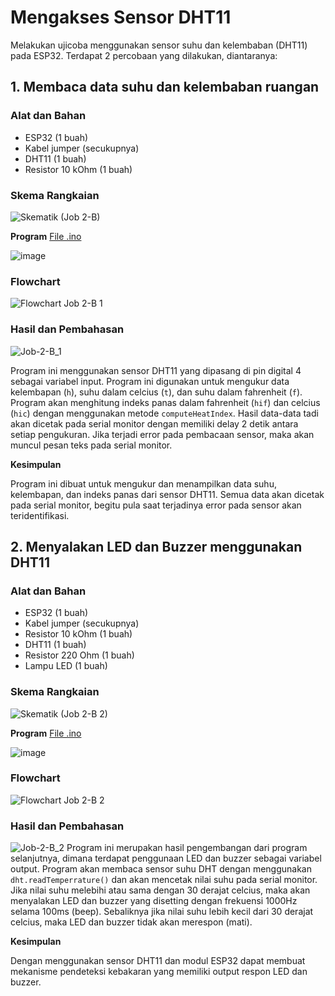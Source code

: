 # Mengakses Sensor DHT11
Melakukan ujicoba menggunakan sensor suhu dan kelembaban (DHT11) pada ESP32. Terdapat 2 percobaan yang dilakukan, diantaranya:

## 1. Membaca data suhu dan kelembaban ruangan

### Alat dan Bahan
- ESP32 (1 buah)
- Kabel jumper (secukupnya)
- DHT11 (1 buah)
- Resistor 10 kOhm (1 buah)

### Skema Rangkaian

![Skematik (Job 2-B)](https://github.com/Yulio-Pradyatama/Jobsheet_Embedded/assets/153850000/4a20267c-cff4-4b0c-a5f2-55d833f123a2)

**Program** <a href="https://github.com/cakjung/Jobsheet-Embedded/blob/main/Jobsheet%202/B%20(DHT)/Job%202-B_1/DHT/DHT.ino"> File .ino </a>

![image](https://github.com/cakjung/Jobsheet-Embedded/assets/128274951/c5d9111e-5124-40b5-bc62-d842e82be43c)

### Flowchart

![Flowchart Job 2-B 1](https://github.com/Yulio-Pradyatama/Jobsheet_Embedded/assets/153850000/c238194e-8f7b-487b-9608-e0a9a0ea037c)

### Hasil dan Pembahasan

![Job-2-B_1](https://github.com/Yulio-Pradyatama/Jobsheet_Embedded/assets/153850000/0ffedd7d-f2c3-4748-b388-bdfc541708e9)

Program ini menggunakan sensor DHT11 yang dipasang di pin digital 4 sebagai variabel input. Program ini digunakan untuk mengukur data kelembapan (`h`), suhu dalam celcius (`t`), dan suhu dalam fahrenheit (`f`). Program akan menghitung indeks panas dalam fahrenheit (`hif`) dan celcius (`hic`) dengan menggunakan metode `computeHeatIndex`. Hasil data-data tadi akan dicetak pada serial monitor dengan memiliki delay 2 detik antara setiap pengukuran. Jika terjadi error pada pembacaan sensor, maka akan muncul pesan teks pada serial monitor.

**Kesimpulan**

Program ini dibuat untuk mengukur dan menampilkan data suhu, kelembapan, dan indeks panas dari sensor DHT11. Semua data akan dicetak pada serial monitor, begitu pula saat terjadinya error pada sensor akan teridentifikasi.

## 2. Menyalakan LED dan Buzzer menggunakan DHT11

### Alat dan Bahan
- ESP32 (1 buah)
- Kabel jumper (secukupnya)
- Resistor 10 kOhm (1 buah)
- DHT11 (1 buah)
- Resistor 220 Ohm (1 buah)
- Lampu LED (1 buah)

### Skema Rangkaian

![Skematik (Job 2-B 2)](https://github.com/Yulio-Pradyatama/Jobsheet_Embedded/assets/153850000/7d3d66fe-b4a6-48c0-a68b-9a5acb5c6a54)

**Program** <a href="https://github.com/cakjung/Jobsheet-Embedded/blob/main/Jobsheet%202/B%20(DHT)/Job%202-B_2/DHT_BUZZER/DHT_BUZZER.ino"> File .ino </a>

![image](https://github.com/cakjung/Jobsheet-Embedded/assets/128274951/0e6b95c1-9eaa-4d8d-b84d-482f8d7b8349)

### Flowchart

![Flowchart Job 2-B 2](https://github.com/Yulio-Pradyatama/Jobsheet_Embedded/assets/153850000/481d7285-1e30-42a5-ba3e-a3895c673f52)

### Hasil dan Pembahasan

![Job-2-B_2](https://github.com/Yulio-Pradyatama/Jobsheet_Embedded/assets/153850000/f4e32320-a9cc-4758-9eef-7a4e60622b3a)
Program ini merupakan hasil pengembangan dari program selanjutnya, dimana terdapat penggunaan LED dan buzzer sebagai variabel output. Program akan membaca sensor suhu DHT dengan menggunakan `dht.readTemperrature()` dan akan mencetak nilai suhu pada serial monitor. Jika nilai suhu melebihi atau sama dengan 30 derajat celcius, maka akan menyalakan LED dan buzzer yang disetting dengan frekuensi 1000Hz selama 100ms (beep). Sebaliknya jika nilai suhu lebih kecil dari 30 derajat celcius, maka LED dan buzzer tidak akan merespon (mati).

**Kesimpulan**

Dengan menggunakan sensor DHT11 dan modul ESP32 dapat membuat mekanisme pendeteksi kebakaran yang memiliki output respon LED dan buzzer.
